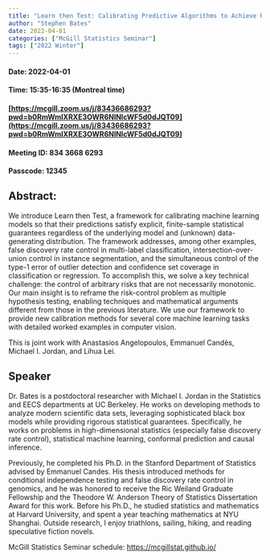 ```yaml
---
title: "Learn then Test: Calibrating Predictive Algorithms to Achieve Risk Control"
author: "Stephen Bates"
date: 2022-04-01
categories: ["McGill Statistics Seminar"]
tags: ["2022 Winter"]
---
```


#### Date: 2022-04-01
#### Time: 15:35-16:35 (Montreal time)

#### [https://mcgill.zoom.us/j/83436686293?pwd=b0RmWmlXRXE3OWR6NlNIcWF5d0dJQT09](https://mcgill.zoom.us/j/83436686293?pwd=b0RmWmlXRXE3OWR6NlNIcWF5d0dJQT09)
#### Meeting ID: 834 3668 6293
#### Passcode: 12345


## Abstract:

We introduce Learn then Test, a framework for calibrating machine learning models so that their predictions satisfy explicit, finite-sample statistical guarantees regardless of the underlying model and (unknown) data-generating distribution. The framework addresses, among other examples, false discovery rate control in multi-label classification, intersection-over-union control in instance segmentation, and the simultaneous control of the type-1 error of outlier detection and confidence set coverage in classification or regression. To accomplish this, we solve a key technical challenge: the control of arbitrary risks that are not necessarily monotonic. Our main insight is to reframe the risk-control problem as multiple hypothesis testing, enabling techniques and mathematical arguments different from those in the previous literature. We use our framework to provide new calibration methods for several core machine learning tasks with detailed worked examples in computer vision.

This is joint work with Anastasios Angelopoulos, Emmanuel Candès, Michael I. Jordan, and Lihua Lei.

## Speaker

Dr. Bates is a postdoctoral researcher with Michael I. Jordan in the Statistics and EECS departments at UC Berkeley. He works on developing methods to analyze modern scientific data sets, leveraging sophisticated black box models while providing rigorous statistical guarantees. Specifically, he works on problems in high-dimensional statistics (especially false discovery rate control), statistical machine learning, conformal prediction and causal inference.

Previously, he completed his Ph.D. in the Stanford Department of Statistics advised by Emmanuel Candes. His thesis introduced methods for conditional independence testing and false discovery rate control in genomics, and he was honored to receive the Ric Weiland Graduate Fellowship and the Theodore W. Anderson Theory of Statistics Dissertation Award for this work. Before his Ph.D., he studied statistics and mathematics at Harvard University, and spent a year teaching mathematics at NYU Shanghai. Outside research, I enjoy triathlons, sailing, hiking, and reading speculative fiction novels.

 

McGill Statistics Seminar schedule:
<https://mcgillstat.github.io/>